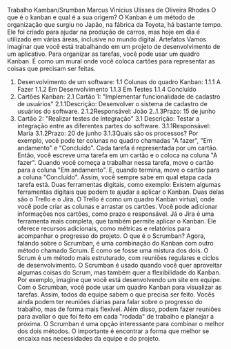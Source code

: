 Trabalho Kamban/Srumban
Marcus Vinicius
Ulisses de Oliveira Rhodes
O que é o kanban e qual é a sua origem?
O Kanban é um método de organização que surgiu no Japão, na fábrica da Toyota, há bastante tempo. Ele foi criado para ajudar na produção de carros, mas hoje em dia é utilizado em várias áreas, inclusive no mundo digital.
Artefatos
Vamos imaginar que você está trabalhando em um projeto de desenvolvimento de um aplicativo. Para organizar as tarefas, você pode usar um quadro Kanban. É como um mural onde você coloca cartões para representar as coisas que precisam ser feitas.
1. Desenvolvimento de um software:
1.1 Colunas do quadro Kanban:
1.1.1 A Fazer
1.1.2 Em Desenvolvimento
1.1.3 Em Testes
1.1.4 Concluído
2. Cartões Kanban:
2.1 Cartão 1: "Implementar funcionalidade de cadastro de usuários"
2.1.1Descrição: Desenvolver o sistema de cadastro de usuários do software.
2.1.2Responsável: João
2..1.3Prazo: 15 de junho
3. Cartão 2: "Realizar testes de integração"
3.1 Descrição: Testar a integração entre as diferentes partes do software.
3.1.1Responsável: Maria
3.1.2Prazo: 20 de junho
3.1.3Quais são os processos?
Por exemplo, você pode ter colunas no quadro chamadas "A fazer", "Em andamento" e "Concluído". Cada tarefa é representada por um cartão. Então, você escreve uma tarefa em um cartão e o coloca na coluna "A fazer". Quando você começa a trabalhar nessa tarefa, move o cartão para a coluna "Em andamento". E, quando termina, move o cartão para a coluna "Concluído". Assim, você sempre sabe em qual etapa cada tarefa está.
Duas ferramentas digitais, como exemplo:
Existem algumas ferramentas digitais que podem te ajudar a aplicar o Kanban. Duas delas são o Trello e o Jira. O Trello é como um quadro Kanban virtual, onde você pode criar as colunas e arrastar os cartões. Você pode adicionar informações nos cartões, como prazo e responsável. Já o Jira é uma ferramenta mais completa, que também permite aplicar o Kanban. Ele oferece recursos adicionais, como métricas e relatórios para acompanhar o progresso do projeto.
O que é o Scrumban?
Agora, falando sobre o Scrumban, é uma combinação do Kanban com outro método chamado Scrum. É como se fosse uma mistura dos dois. O Scrum é um método mais estruturado, com reuniões regulares e ciclos de desenvolvimento. O Scrumban é usado quando você quer aproveitar algumas coisas do Scrum, mas também quer a flexibilidade do Kanban.
Por exemplo, imagine que você está desenvolvendo um site em equipe. Com o Scrumban, você pode usar um quadro Kanban para visualizar as tarefas. Assim, todos da equipe sabem o que precisa ser feito. Vocês ainda podem ter reuniões diárias para falar sobre o progresso do trabalho, mas de forma mais flexível. Além disso, podem fazer reuniões para avaliar o que foi feito em cada "rodada" de trabalho e planejar a próxima.
O Scrumban é uma opção interessante para combinar o melhor dos dois métodos. O importante é encontrar a forma que melhor se encaixa nas necessidades da equipe e do projeto.

